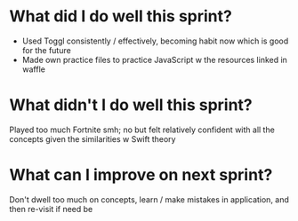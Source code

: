 # What did I do well this sprint? #
- Used Toggl consistently / effectively, becoming habit now which is good for the future
- Made own practice files to practice JavaScript w the resources linked in waffle

# What didn't I do well this sprint? #
Played too much Fortnite smh; no but felt relatively confident with all the concepts given the similarities w Swift theory

# What can I improve on next sprint? #
Don't dwell too much on concepts, learn / make mistakes in application, and then re-visit if need be